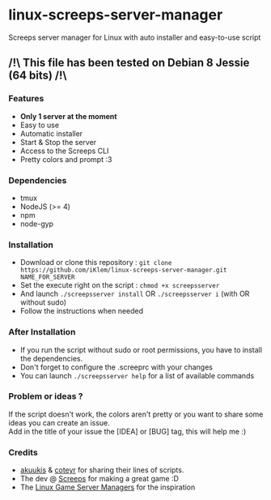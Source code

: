 # linux-screeps-server-manager
Screeps server manager for Linux with auto installer and easy-to-use script

## /!\ This file has been tested on Debian 8 Jessie (64 bits) /!\

### Features
* __Only 1 server at the moment__
* Easy to use
* Automatic installer
* Start & Stop the server
* Access to the Screeps CLI
* Pretty colors and prompt :3

### Dependencies
* tmux
* NodeJS (>= 4)
* npm
* node-gyp

### Installation
* Download or clone this repository : `git clone https://github.com/iKlem/linux-screeps-server-manager.git NAME_FOR_SERVER`
* Set the execute right on the script : `chmod +x screepsserver`
* And launch `./screepsserver install` OR `./screepsserver i` (with OR without sudo)
* Follow the instructions when needed

### After Installation
* If you run the script without sudo or root permissions, you have to install the dependencies.
* Don't forget to configure the .screeprc with your changes
* You can launch `./screepsserver help` for a list of available commands

### Problem or ideas ?
If the script doesn't work, the colors aren't pretty or you want to share some ideas you can create an issue.  
Add in the title of your issue the [IDEA] or [BUG] tag, this will help me :)

### Credits
* [akuukis](https://screeps.com/a/#!/profile/akuukis) & [coteyr](https://screeps.com/a/#!/profile/coteyr) for sharing their lines of scripts.
* The dev @ [Screeps](https://screeps.com) for making a great game :D
* The [Linux Game Server Managers](https://github.com/GameServerManagers/LinuxGSM) for the inspiration
